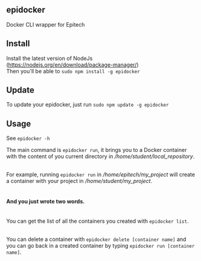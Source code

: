 ## epidocker
Docker CLI wrapper for Epitech

## Install

Install the latest version of NodeJs (https://nodejs.org/en/download/package-manager/)<br>
Then you'll be able to `sudo npm install -g epidocker`<br>

## Update

To update your epidocker, just run `sudo npm update -g epidocker`

## Usage

See `epidocker -h`

The main command is `epidocker run`, it brings you to a Docker container with the content of you current directory in _/home/student/local_repository_.<br><br>

For example, running `epidocker run` in _/home/epitech/my_project_  will create a container with your project in _/home/student/my_project_.<br><br>

#### And you just wrote two words.<br><br>

You can get the list of all the containers you created with `epidocker list`.<br><br>

You can delete a container with `epidocker delete [container name]` and you can go back in a created container by typing `epidocker run [container name]`.<br><br>

